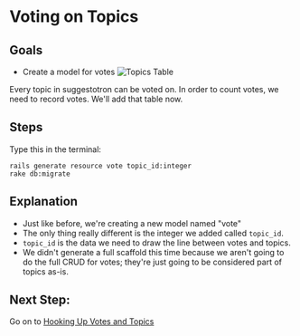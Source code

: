 # Voting on Topics
## Goals
* Create a model for votes
![Topics Table](/images/curriculum/votes_table.png)

Every topic in suggestotron can be voted on. In order to count votes, we need to record votes. We'll add that table now.

## Steps
Type this in the terminal:

```text
rails generate resource vote topic_id:integer
rake db:migrate
```

## Explanation
* Just like before, we're creating a new model named "vote"
* The only thing really different is the integer we added called `topic_id`.
* `topic_id` is the data we need to draw the line between votes and topics.
* We didn't generate a full scaffold this time because we aren't
going to do the full CRUD for votes; they're just going to be
considered part of topics as-is.

## Next Step:
Go on to [Hooking Up Votes and Topics](hooking_up_votes_and_topics)

